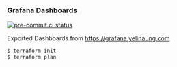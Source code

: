 ### Grafana Dashboards

[![pre-commit.ci status](https://results.pre-commit.ci/badge/github/yelinaung/grafana-dashboards-tf/master.svg?badge_token=pPEqSBIYR26MMcXF5AMMXQ)](https://results.pre-commit.ci/latest/github/yelinaung/grafana-dashboards-tf/master?badge_token=pPEqSBIYR26MMcXF5AMMXQ)

Exported Dashboards from https://grafana.yelinaung.com

```bash
$ terraform init
$ terraform plan
```
